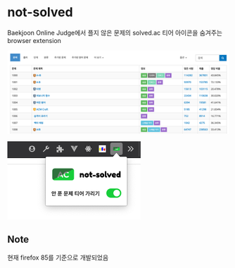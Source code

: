 # not-solved

Baekjoon Online Judge에서 플지 않은 문제의 solved.ac 티어 아이콘을 숨겨주는 browser extension

![problem-list](images/problem-list.png)

![extension](images/extension.png)

## Note

현재 firefox 85를 기준으로 개발되었음
